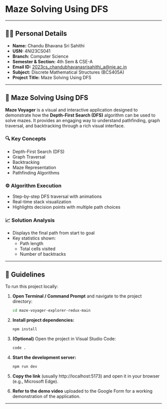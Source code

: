 # Maze Solving Using DFS

---

## 🧑‍💻 Personal Details

- **Name:** Chandu Bhavana Sri Sahithi  
- **USN:** 4NI23CS041  
- **Branch:** Computer Science  
- **Semester & Section:** 4th Sem & CSE-A  
- **Email ID:** 2023cs_chandubhavanasrisahithi_a@nie.ac.in  
- **Subject:** Discrete Mathematical Structures (BCS405A)  
- **Project Title:** Maze Solving Using DFS  

---

## 🧩 Maze Solving Using DFS

**Maze Voyager** is a visual and interactive application designed to demonstrate how the **Depth-First Search (DFS)** algorithm can be used to solve mazes. It provides an engaging way to understand pathfinding, graph traversal, and backtracking through a rich visual interface.

### 🔍 Key Concepts

- Depth-First Search (DFS)  
- Graph Traversal  
- Backtracking  
- Maze Representation  
- Pathfinding Algorithms  

### ⚙️ Algorithm Execution

- Step-by-step DFS traversal with animations  
- Real-time stack visualization  
- Highlights decision points with multiple path choices  

### 📈 Solution Analysis

- Displays the final path from start to goal  
- Key statistics shown:
  - Path length  
  - Total cells visited  
  - Number of backtracks  

---

## 📌 Guidelines

To run this project locally:

1. **Open Terminal / Command Prompt** and navigate to the project directory:
    ```bash
    cd maze-voyager-explorer-redux-main
    ```

2. **Install project dependencies:**
    ```bash
    npm install
    ```

3. **(Optional)** Open the project in Visual Studio Code:
    ```bash
    code .
    ```

4. **Start the development server:**
    ```bash
    npm run dev
    ```

5. **Copy the link** (usually http://localhost:5173) and open it in your browser (e.g., Microsoft Edge).

6. **Refer to the demo video** uploaded to the Google Form for a working demonstration of the application.

---
